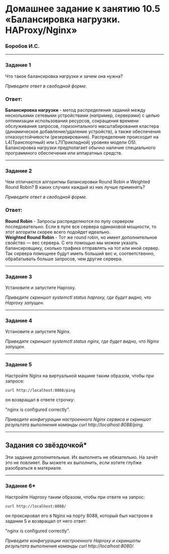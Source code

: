 # Домашнее задание к занятию 10.5 «Балансировка нагрузки. HAProxy/Nginx»
### Боробов И.С.

---

### Задание 1

Что такое балансировка нагрузки и зачем она нужна? 

*Приведите ответ в свободной форме.*

### Ответ:
**Балансировка нагрузки** - метод распределения заданий между несколькими сетевыми устройствами (например, серверами) с целью оптимизации использования ресурсов, сокращения времени обслуживания запросов, горизонтального масштабирования кластера (динамическое добавление/удаление устройств), а также обеспечения отказоустойчивости (резервирования). Распределение происходит на L4(Транспортный) или L7(Прикладной) уровнях модели OSI.  
Балансировка нагрузки предполагает обычно наличие специального программного обеспечения или аппаратных средств.

---

### Задание 2

Чем отличаются алгоритмы балансировки Round Robin и Weighted Round Robin? В каких случаях каждый из них лучше применять? 

*Приведите ответ в свободной форме.*

### Ответ:
**Round Robin** - Запросы распределяются по пулу сервером последовательно. Если в пуле все сервера одинаковой мощности, то этот алгоритм скорее всего подойдет идеально.  
**Weighted Round Robin** - Тот же round robin, но имеет дополнительное свойство — вес сервера. С его помощью мы можем указать балансировщику, сколько трафика отправлять на тот или иной сервер. Так сервера помощнее будут иметь больший вес и, соответственно, обрабатывать больше запросов, чем другие сервера.

---

### Задание 3

Установите и запустите Haproxy.

*Приведите скриншот systemctl status haproxy, где будет видно, что Haproxy запущен.*

---

### Задание 4

Установите и запустите Nginx.

*Приведите скриншот systemctl status nginx, где будет видно, что Nginx запущен.*

---

### Задание 5

Настройте Nginx на виртуальной машине таким образом, чтобы при запросе:

`curl http://localhost:8088/ping`

он возвращал в ответе строчку: 

"nginx is configured correctly".

*Приведите конфигурации настроенного Nginx сервиса и скриншот результата выполнения команды curl http://localhost:8088/ping.*

---

## Задания со звёздочкой*

Эти задания дополнительные. Их выполнять не обязательно. На зачёт это не повлияет. Вы можете их выполнить, если хотите глубже разобраться в материале.

---

### Задание 6*

Настройте Haproxy таким образом, чтобы при ответе на запрос:

`curl http://localhost:8080/`

он проксировал его в Nginx на порту 8088, который был настроен в задании 5 и возвращал от него ответ: 

"nginx is configured correctly". 

*Приведите конфигурации настроенного Haproxy и скриншоты результата выполнения команды curl http://localhost:8080/.*


